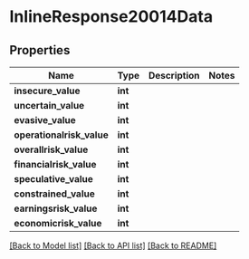 # InlineResponse20014Data

## Properties
Name | Type | Description | Notes
------------ | ------------- | ------------- | -------------
**insecure_value** | **int** |  | 
**uncertain_value** | **int** |  | 
**evasive_value** | **int** |  | 
**operationalrisk_value** | **int** |  | 
**overallrisk_value** | **int** |  | 
**financialrisk_value** | **int** |  | 
**speculative_value** | **int** |  | 
**constrained_value** | **int** |  | 
**earningsrisk_value** | **int** |  | 
**economicrisk_value** | **int** |  | 

[[Back to Model list]](../README.md#documentation-for-models) [[Back to API list]](../README.md#documentation-for-api-endpoints) [[Back to README]](../README.md)


